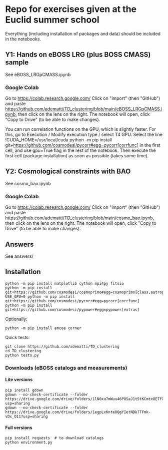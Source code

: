 # Repo for exercises given at the Euclid summer school

Everything (including installation of packages and data) should be included in the notebooks.

## Y1: Hands on eBOSS LRG (plus BOSS CMASS) sample

See eBOSS_LRGpCMASS.ipynb

### Google Colab

Go to https://colab.research.google.com/
Click on "import" (then "GitHub") and paste https://github.com/adematti/TD_clustering/blob/main/eBOSS_LRGpCMASS.ipynb, then click on the lens on the right.
The notebook will open, click "Copy to Drive" (to be able to make changes).

You can run correlation functions on the GPU, which is slightly faster. For this, go to Execution / Modify execution type / select T4 GPU.
Select the line !CUDA_HOME=/usr/local/cuda python -m pip install git+https://github.com/cosmodesi/pycorr#egg=pycorr[corrfunc] in the first cell, and use gpu=True flag in the rest of the notebook.
Then execute the first cell (package installation) as soon as possible (takes some time).

## Y2: Cosmological constraints with BAO

See cosmo_bao.ipynb

### Google Colab

Go to https://colab.research.google.com/
Click on "import" (then "GitHub") and paste https://github.com/adematti/TD_clustering/blob/main/cosmo_bao.ipynb, then click on the lens on the right.
The notebook will open, click "Copy to Drive" (to be able to make changes).

## Answers

See answers/

## Installation
```
python -m pip install matplotlib cython mpi4py fitsio
python -m pip install git+https://github.com/cosmodesi/cosmoprimo#egg=cosmoprimo[class,astropy]
USE_GPU=0 python -m pip install git+https://github.com/cosmodesi/pycorr#egg=pycorr[corrfunc]
python -m pip install git+https://github.com/cosmodesi/pypower#egg=pypower[extras]
```
Optionally:
```
python -m pip install emcee corner
```

Quick tests:
```
git clone https://github.com/adematti/TD_clustering
cd TD_clustering
python tests.py
```

### Downloads (eBOSS catalogs and measurements)

#### Lite versions
```
pip install gdown
gdown --no-check-certificate --folder https://drive.google.com/drive/folders/1lN0xu7mWuu46POSaJ1t5tKCmtxOETfXh?usp=sharing
gdown --no-check-certificate --folder https://drive.google.com/drive/folders/1egpLxKnteOQgYIetNDk7TFmk-vDx_O11?usp=sharing
```

#### Full versions
```
pip install requests  # to download catalogs
python environment.py
```

